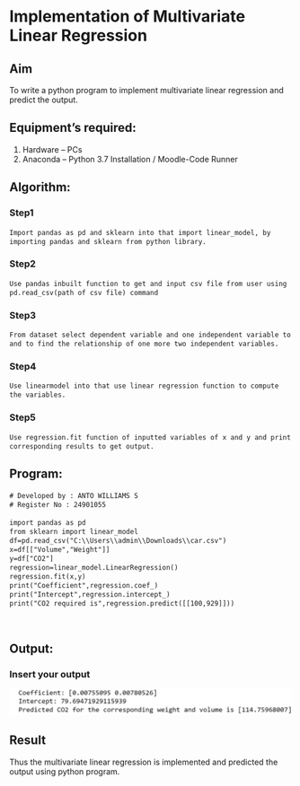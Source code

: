 # Implementation of Multivariate Linear Regression
## Aim
To write a python program to implement multivariate linear regression and predict the output.
## Equipment’s required:
1.	Hardware – PCs
2.	Anaconda – Python 3.7 Installation / Moodle-Code Runner
## Algorithm:

### Step1
    Import pandas as pd and sklearn into that import linear_model, by importing pandas and sklearn from python library.

### Step2
    Use pandas inbuilt function to get and input csv file from user using pd.read_csv(path of csv file) command

### Step3
    From dataset select dependent variable and one independent variable to and to find the relationship of one more two independent variables.

### Step4
    Use linearmodel into that use linear regression function to compute the variables.

### Step5
    Use regression.fit function of inputted variables of x and y and print corresponding results to get output.

## Program:
```
# Developed by : ANTO WILLIAMS S
# Register No : 24901055

import pandas as pd
from sklearn import linear_model
df=pd.read_csv("C:\\Users\\admin\\Downloads\\car.csv")
x=df[["Volume","Weight"]]
y=df["CO2"]
regression=linear_model.LinearRegression()
regression.fit(x,y)
print("Coefficient",regression.coef_)
print("Intercept",regression.intercept_)
print("CO2 required is",regression.predict([[100,929]]))



```
## Output:

### Insert your output

![alt text](<Screenshot 2024-12-26 222114.png>)

## Result
Thus the multivariate linear regression is implemented and predicted the output using python program.